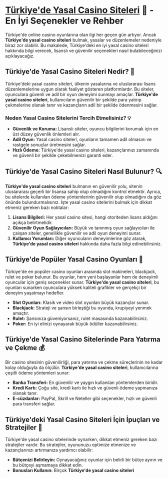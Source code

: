 # [Türkiye'de Yasal Casino Siteleri](https://casinotr.link/gWCRZ4) 🎰 - En İyi Seçenekler ve Rehber


Türkiye'de online casino oyunlarına olan ilgi her geçen gün artıyor. Ancak **Türkiye'de yasal casino siteleri** bulmak, yasalar ve düzenlemeler nedeniyle biraz zor olabilir. Bu makalede, Türkiye'deki en iyi yasal casino siteleri hakkında bilgi verecek, lisanslı ve güvenilir seçenekleri nasıl bulabileceğinizi açıklayacağız.

## Türkiye'de Yasal Casino Siteleri Nedir? 🤔

Türkiye'deki yasal casino siteleri, ülkenin yasalarına ve uluslararası lisans düzenlemelerine uygun olarak faaliyet gösteren platformlardır. Bu siteler, oyunculara güvenli ve adil bir oyun deneyimi sunmayı amaçlar. **Türkiye'de yasal casino siteleri**, kullanıcıların güvenilir bir şekilde para yatırıp çekmelerine olanak tanır ve kazançların adil bir şekilde ödenmesini sağlar.

### Neden Yasal Casino Sitelerini Tercih Etmelisiniz? 💡

- **Güvenlik ve Koruma:** Lisanslı siteler, oyuncu bilgilerini korumak için en üst düzey güvenlik önlemleri alır.
- **Adil Oyun:** Yasal casino siteleri, oyunların tamamen adil olmasını ve rastgele sonuçlar üretmesini sağlar.
- **Hızlı Ödeme:** Türkiye'de yasal casino siteleri, kazançlarınızı zamanında ve güvenli bir şekilde çekebilmenizi garanti eder.

## Türkiye'de Yasal Casino Siteleri Nasıl Bulunur? 🔍

**Türkiye'de yasal casino siteleri** bulmanın en güvenilir yolu, sitenin uluslararası geçerli bir lisansa sahip olup olmadığını kontrol etmektir. Ayrıca, bu sitelerde kullanılan ödeme yöntemlerinin güvenilir olup olmadığını da göz önünde bulundurmalısınız. İşte yasal casino sitelerini bulmak için dikkat etmeniz gereken bazı noktalar:

1. **Lisans Bilgileri:** Her yasal casino sitesi, hangi otoriteden lisans aldığını açıkça belirtmelidir.
2. **Güvenilir Oyun Sağlayıcıları:** Büyük ve tanınmış oyun sağlayıcıları ile çalışan siteler, genellikle güvenilir ve adil oyun deneyimi sunar.
3. **Kullanıcı Yorumları:** Diğer oyuncuların deneyimlerine göz atarak, **Türkiye'de yasal casino siteleri** hakkında daha fazla bilgi edinebilirsiniz.

## Türkiye'de Popüler Yasal Casino Oyunları 🎲

Türkiye'de en popüler casino oyunları arasında slot makineleri, blackjack, rulet ve poker bulunur. Bu oyunlar, hem yeni başlayanlar hem de deneyimli oyuncular için geniş seçenekler sunar. **Türkiye'de yasal casino siteleri**, bu oyunları sunarken oyunculara yüksek kaliteli grafikler ve gerçekçi bir deneyim yaşatmayı hedefler.

- **Slot Oyunları:** Klasik ve video slot oyunları büyük kazançlar sunar.
- **Blackjack:** Strateji ve şansın birleştiği bu oyunda, krupiyeyi yenmek amaçtır.
- **Rulet:** Şansınıza güveniyorsanız, rulet masasında kazanabilirsiniz.
- **Poker:** En iyi elinizi oynayarak büyük ödüller kazanabilirsiniz.

## Türkiye'de Yasal Casino Sitelerinde Para Yatırma ve Çekme 💰

Bir casino sitesinin güvenilirliği, para yatırma ve çekme süreçlerinin ne kadar kolay olduğuyla da ölçülür. **Türkiye'de yasal casino siteleri**, kullanıcılarına çeşitli ödeme yöntemleri sunar:

- **Banka Transferi:** En güvenilir ve yaygın kullanılan yöntemlerden biridir.
- **Kredi Kartı:** Çoğu site, kredi kartı ile hızlı ve güvenli ödeme yapmanıza olanak tanır.
- **E-cüzdanlar:** PayPal, Skrill ve Neteller gibi seçenekler, hızlı ve güvenli para transferi sağlar.

## Türkiye'deki Yasal Casino Siteleri İçin İpuçları ve Stratejiler 🧠

Türkiye'de yasal casino sitelerinde oynarken, dikkat etmeniz gereken bazı stratejiler vardır. Bu stratejiler, oyununuzu optimize etmenize ve kazançlarınızı artırmanıza yardımcı olabilir:

- **Bütçenizi Belirleyin:** Oynayacağınız oyunlar için belirli bir bütçe ayırın ve bu bütçeyi aşmamaya dikkat edin.
- **Bonusları Kullanın:** Birçok **Türkiye'de yasal casino siteleri**
